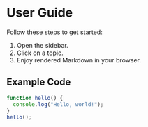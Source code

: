 # User Guide

Follow these steps to get started:

1. Open the sidebar.
2. Click on a topic.
3. Enjoy rendered Markdown in your browser.

## Example Code
```js
function hello() {
  console.log("Hello, world!");
}
hello();
